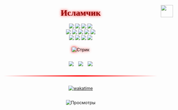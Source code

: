 <div align="center">
  <h1 style="font-family: 'MedievalSharp', cursive; color: #8b0000; text-shadow: 0 0 10px #ff0000; position: relative;">
    Исламчик
    <img src="https://i.pinimg.com/originals/2e/e7/50/2ee750e5a53cd60c65604f591ff6e99f.gif" width="40" style="position: absolute; right: -50px; top: -10px;">
  </h1>

  <!-- Технологии с анимированным появлением -->
  <div align="center" style="animation: fadeIn 1.5s ease-in;">
    <p align="center">
      <img src="https://img.shields.io/badge/Express.js-000000?style=for-the-badge&logo=express&logoColor=white&labelColor=8b0000"/>
      <img src="https://img.shields.io/badge/GraphQL-E10098?style=for-the-badge&logo=graphql&logoColor=white&labelColor=8b0000"/>
      <img src="https://img.shields.io/badge/Prisma-2D3748?style=for-the-badge&logo=prisma&logoColor=white&labelColor=8b0000"/>
      <img src="https://img.shields.io/badge/SCSS-CC6699?style=for-the-badge&logo=sass&logoColor=white&labelColor=8b0000"/>
      <br>
      <img src="https://img.shields.io/badge/Redis-DC382D?style=for-the-badge&logo=redis&logoColor=white&labelColor=000000"/>
      <img src="https://img.shields.io/badge/NestJS-E0234E?style=for-the-badge&logo=nestjs&logoColor=white&labelColor=000000"/>
      <img src="https://img.shields.io/badge/Node.js-339933?style=for-the-badge&logo=nodedotjs&logoColor=white&labelColor=000000"/>
      <img src="https://img.shields.io/badge/JavaScript-F7DF1E?style=for-the-badge&logo=javascript&logoColor=000000&labelColor=000000"/>
      <img src="https://img.shields.io/badge/TypeScript-3178C6?style=for-the-badge&logo=typescript&logoColor=white&labelColor=000000"/>
      <br>
      <img src="https://img.shields.io/badge/PostgreSQL-4169E1?style=for-the-badge&logo=postgresql&logoColor=white&labelColor=000000"/>
      <img src="https://img.shields.io/badge/MySQL-4479A1?style=for-the-badge&logo=mysql&logoColor=white&labelColor=000000"/>
      <img src="https://img.shields.io/badge/MongoDB-47A248?style=for-the-badge&logo=mongodb&logoColor=white&labelColor=000000"/>
      <img src="https://img.shields.io/badge/Docker-2496ED?style=for-the-badge&logo=docker&logoColor=white&labelColor=000000"/>
    </p>
  </div>

  <!-- Статистика с анимацией при наведении -->
  
  <!-- Стрик с эффектом свечения -->
  <div style="margin: 20px 0; filter: drop-shadow(0 0 5px #ff0000);">
    <img src="https://streak-stats.demolab.com?user=toooweee&theme=dark&background=000000&border=FF0000&stroke=FF0000&ring=FF0000&fire=FF0000&currStreakNum=FFFFFF&sideNums=FFFFFF&currStreakLabel=FF0000&sideLabels=FF0000&dates=808080" alt="Стрик"/>
  </div>

  <!--START_SECTION:waka-->
  <!--END_SECTION:waka-->

  <!-- Социальные иконки с анимацией -->
  <div align="center" style="margin-top:30px; display: flex; gap: 15px; justify-content: center;">
    <a href="https://t.me/toooweee" target="_blank" style="transition: transform 0.3s;" onmouseover="this.style.transform='rotate(5deg) scale(1.1)'" onmouseout="this.style.transform='none'">
      <img src="https://img.shields.io/badge/Telegram-000000?style=for-the-badge&logo=telegram&logoColor=26A5E4&color=8b0000"/>
    </a>
    <a href="mailto:byprob03@gmail.com" target="_blank" style="transition: transform 0.3s;" onmouseover="this.style.transform='rotate(-5deg) scale(1.1)'" onmouseout="this.style.transform='none'">
      <img src="https://img.shields.io/badge/Gmail-000000?style=for-the-badge&logo=gmail&logoColor=EA4335&color=8b0000"/>
    </a>
    <a href="https://discord.com/users/YOUR_ID" target="_blank" style="transition: transform 0.3s;" onmouseover="this.style.transform='rotate(5deg) scale(1.1)'" onmouseout="this.style.transform='none'">
      <img src="https://img.shields.io/badge/Discord-000000?style=for-the-badge&logo=discord&logoColor=5865F2&color=8b0000"/>
    </a>
  </div>

  <!-- Анимированный разделитель -->
  <div style="margin: 30px 0; position: relative; height: 4px;">
    <div style="height: 100%; width: 100%; background: linear-gradient(90deg, transparent 0%, #ff0000 50%, transparent 100%); animation: gradientFlow 2s infinite linear;"></div>
  </div>

  [![wakatime](https://wakatime.com/badge/user/d0608a2c-439e-4da2-93d8-177b99ef7c09.svg)](https://wakatime.com/@d0608a2c-439e-4da2-93d8-177b99ef7c09)

  <!-- Счётчик посещений с пульсацией -->
  <div align="center" style="margin-top: 30px; animation: pulse 2s infinite;">
    <img src="https://komarev.com/ghpvc/?username=toooweee&color=ff0000&style=flat-square" alt="Просмотры"/>
  </div>
</div>
